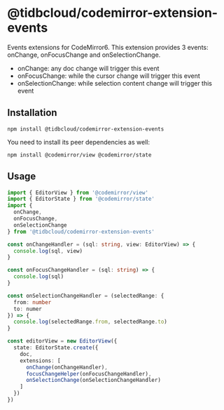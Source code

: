 # @tidbcloud/codemirror-extension-events

Events extensions for CodeMirror6. This extension provides 3 events: onChange, onFocusChange and onSelectionChange.

- onChange: any doc change will trigger this event
- onFocusChange: while the cursor change will trigger this event
- onSelectionChange: while selection content change will trigger this event

## Installation

```shell
npm install @tidbcloud/codemirror-extension-events
```

You need to install its peer dependencies as well:

```shell
npm install @codemirror/view @codemirror/state
```

## Usage

```ts
import { EditorView } from '@codemirror/view'
import { EditorState } from '@codemirror/state'
import {
  onChange,
  onFocusChange,
  onSelectionChange
} from '@tidbcloud/codemirror-extension-events'

const onChangeHandler = (sql: string, view: EditorView) => {
  console.log(sql, view)
}

const onFocusChangeHandler = (sql: string) => {
  console.log(sql)
}

const onSelectionChangeHandler = (selectedRange: {
  from: number
  to: numer
}) => {
  console.log(selectedRange.from, selectedRange.to)
}

const editorView = new EditorView({
  state: EditorState.create({
    doc,
    extensions: [
      onChange(onChangeHandler),
      focusChangeHelper(onFocusChangeHandler),
      onSelectionChange(onSelectionChangeHandler)
    ]
  })
})
```
